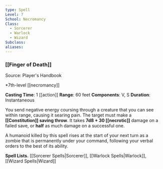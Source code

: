 ```yaml
---
type: Spell
Level: 7
School: Necromancy
Class:
  - Sorcerer
  - Warlock
  - Wizard
Subclass:
aliases:
---
```

### [[Finger of Death]]

Source: Player's Handbook

*7th-level [[necromancy]]

**Casting Time**: 1 [[action]]
**Range**: 60 feet
**Components**: V, S
**Duration**: Instantaneous

You send negative energy coursing through a creature that you can see within range, causing it searing pain. The target must make a **[[Constitution]] saving throw**. It takes **7d8 + 30 [[necrotic]]** damage on a failed save, or **half** as much damage on a successful one.

A humanoid killed by this spell rises at the start of your next turn as a zombie that is permanently under your command, following your verbal orders to the best of its ability.

**Spell Lists.** [[Sorcerer Spells|Sorcerer]], [[Warlock Spells|Warlock]], [[Wizard Spells|Wizard]] 